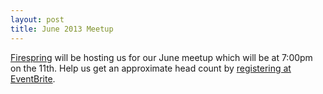 ```yaml
---
layout: post
title: June 2013 Meetup
---
```


[Firespring](http://www.firespring.com/) will be hosting us for our June
meetup which will be at 7:00pm on the 11th. Help us get an approximate head
count by
[registering at EventBrite](http://beercodelincoln-06-11-2013.eventbrite.com/).
